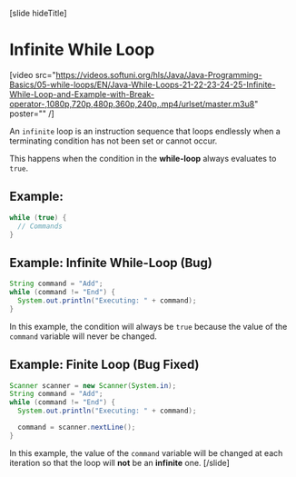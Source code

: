 [slide hideTitle]
# Infinite While Loop

[video src="https://videos.softuni.org/hls/Java/Java-Programming-Basics/05-while-loops/EN/Java-While-Loops-21-22-23-24-25-Infinite-While-Loop-and-Example-with-Break-operator-,1080p,720p,480p,360p,240p,.mp4/urlset/master.m3u8" poster="" /]

An `infinite` loop is an instruction sequence that loops endlessly when a terminating condition has not been set or cannot occur. 

This happens when the condition in the **while-loop** always evaluates to `true`.

## Example:
```java
while (true) {
  // Commands
}
```

## Example: Infinite While-Loop (Bug)
```java
String command = "Add";
while (command != "End") {
  System.out.println("Executing: " + command);
}
```

In this example, the condition will always be `true` because the value of the `command` variable will never be changed.

## Example: Finite Loop (Bug Fixed)
```java
Scanner scanner = new Scanner(System.in);
String command = "Add";
while (command != "End") {
  System.out.println("Executing: " + command);

  command = scanner.nextLine();
}
```

In this example, the value of the `command` variable will be changed at each iteration so that the loop will **not** be an **infinite** one.
[/slide]
